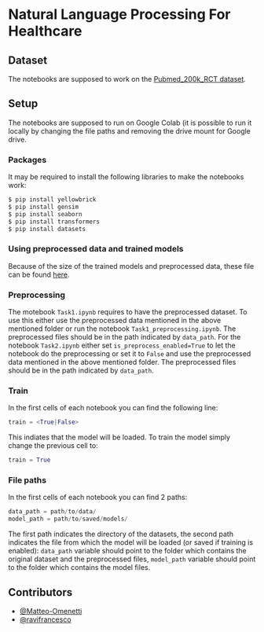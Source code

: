 # Natural Language Processing For Healthcare

## Dataset

The notebooks are supposed to work on the [Pubmed_200k_RCT dataset](https://github.com/Franck-Dernoncourt/pubmed-rct/tree/master/PubMed_200k_RCT).

## Setup

The notebooks are supposed to run on Google Colab (it is possible to run it locally by changing the file paths and removing the drive mount for Google drive.

### Packages
It may be required to install the following libraries to make the notebooks work:

```bash
$ pip install yellowbrick
$ pip install gensim
$ pip install seaborn
$ pip install transformers
$ pip install datasets
```

### Using preprocessed data and trained models

Because of the size of the trained models and preprocessed data, these file can be found [here](https://www.dropbox.com/sh/d10caanbn8tnggl/AACoUFDn_RhiGNucrRLTLW7qa?dl=0).

### Preprocessing

The motebook `Task1.ipynb` requires to have the preprocessed dataset. To use this either use the preprocessed data mentioned in the above mentioned folder or run the notebook `Task1_preprocessing.ipynb`. The preprocessed files should be in the path indicated by `data_path`. For the notebook `Task2.ipynb` either set `is_preprocess_enabled=True` to let the notebook do the preprocessing or set it to `False` and use the preprocessed data mentioned in the above mentioned folder. The preprocessed files should be in the path indicated by `data_path`.

### Train
In the first cells of each notebook you can find the following line:

```python
train = <True|False>
```

This indiates that the model will be loaded. To train the model simply change the previous cell to:

```python
train = True
```

### File paths
In the first cells of each notebook you can find 2 paths:

```python
data_path = path/to/data/
model_path = path/to/saved/models/
```

The first path indicates the directory of the datasets, the second path indicates the file from which the model will be loaded (or saved if training is enabled): ```data_path``` variable should point to the folder which contains the original dataset and the preprocessed files, ```model_path``` variable should point to the folder which contains the model files.

## Contributors

* [@Matteo-Omenetti](https://github.com/Matteo-Omenetti)
* [@ravifrancesco](https://github.com/ravifrancesco)
